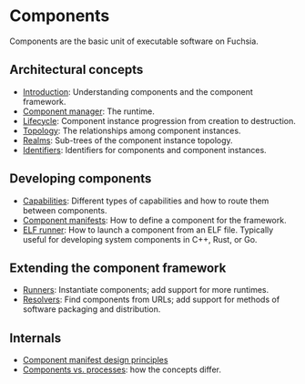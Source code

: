 # Components

Components are the basic unit of executable software on Fuchsia.

## Architectural concepts

-   [Introduction](introduction.md): Understanding components and the component
    framework.
-   [Component manager](component_manager.md): The runtime.
-   [Lifecycle](lifecycle.md): Component instance progression from creation to
    destruction.
-   [Topology](topology.md): The relationships among component instances.
-   [Realms](realms.md): Sub-trees of the component instance topology.
-   [Identifiers](identifiers.md): Identifiers for components and
    component instances.

## Developing components

-   [Capabilities](capabilities/README.md): Different types of capabilities and
    how to route them between components.
-   [Component manifests](component_manifests.md): How to define a component for
    the framework.
-   [ELF runner](elf_runner.md): How to launch a component from an ELF file.
    Typically useful for developing system components in C++, Rust, or Go.

## Extending the component framework

-   [Runners](capabilities/runner.md): Instantiate components; add support for
    more runtimes.
-   [Resolvers](capabilities/resolver.md): Find components from URLs; add
    support for methods of software packaging and distribution.

## Internals

-   [Component manifest design principles][rfc0093]
-   [Components vs. processes](components_vs_processes.md): how the concepts
    differ.

[rfc0093]: /docs/contribute/governance/rfcs/0093_component_manifest_design_principles.md
